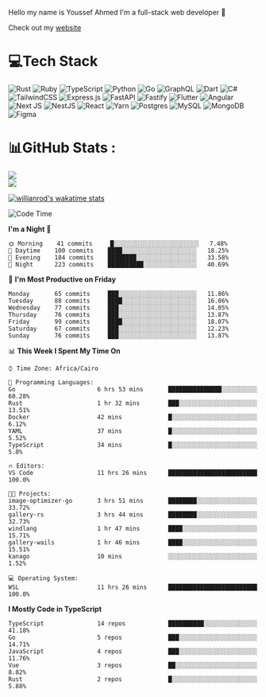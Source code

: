 Hello my name is Youssef Ahmed I'm a full-stack web developer 👋

Check out my [website](https://youssefahmed.vercel.app)
 
# 💻Tech Stack

![Rust](https://img.shields.io/badge/rust-%23000000.svg?style=for-the-badge&logo=rust&logoColor=white) ![Ruby](https://img.shields.io/badge/ruby-%23CC342D.svg?style=for-the-badge&logo=ruby&logoColor=white) ![TypeScript](https://img.shields.io/badge/typescript-%23007ACC.svg?style=for-the-badge&logo=typescript&logoColor=white) ![Python](https://img.shields.io/badge/python-3670A0?style=for-the-badge&logo=python&logoColor=ffdd54) ![Go](https://img.shields.io/badge/go-%2300ADD8.svg?style=for-the-badge&logo=go&logoColor=white) ![GraphQL](https://img.shields.io/badge/-GraphQL-E10098?style=for-the-badge&logo=graphql&logoColor=white) ![Dart](https://img.shields.io/badge/dart-%230175C2.svg?style=for-the-badge&logo=dart&logoColor=white) ![C#](https://img.shields.io/badge/c%23-%23239120.svg?style=for-the-badge&logo=c-sharp&logoColor=white) ![TailwindCSS](https://img.shields.io/badge/tailwindcss-%2338B2AC.svg?style=for-the-badge&logo=tailwind-css&logoColor=white) ![Express.js](https://img.shields.io/badge/express.js-%23404d59.svg?style=for-the-badge&logo=express&logoColor=%2361DAFB) ![FastAPI](https://img.shields.io/badge/FastAPI-005571?style=for-the-badge&logo=fastapi) ![Fastify](https://img.shields.io/badge/fastify-%23000000.svg?style=for-the-badge&logo=fastify&logoColor=white) ![Flutter](https://img.shields.io/badge/Flutter-%2302569B.svg?style=for-the-badge&logo=Flutter&logoColor=white) ![Angular](https://img.shields.io/badge/angular-%23DD0031.svg?style=for-the-badge&logo=angular&logoColor=white) ![Next JS](https://img.shields.io/badge/Next-black?style=for-the-badge&logo=next.js&logoColor=white) ![NestJS](https://img.shields.io/badge/nestjs-%23E0234E.svg?style=for-the-badge&logo=nestjs&logoColor=white) ![React](https://img.shields.io/badge/react-%2320232a.svg?style=for-the-badge&logo=react&logoColor=%2361DAFB) ![Yarn](https://img.shields.io/badge/yarn-%232C8EBB.svg?style=for-the-badge&logo=yarn&logoColor=white) ![Postgres](https://img.shields.io/badge/postgres-%23316192.svg?style=for-the-badge&logo=postgresql&logoColor=white) ![MySQL](https://img.shields.io/badge/mysql-%2300f.svg?style=for-the-badge&logo=mysql&logoColor=white) ![MongoDB](https://img.shields.io/badge/MongoDB-%234ea94b.svg?style=for-the-badge&logo=mongodb&logoColor=white)     ![Figma](https://img.shields.io/badge/figma-%23F24E1E.svg?style=for-the-badge&logo=figma&logoColor=white)

# 📊GitHub Stats :

![](https://github-readme-stats.vercel.app/api?username=joetifa2003&theme=tokyonight&hide_border=false&include_all_commits=false&count_private=false)<br/>
![](https://github-readme-streak-stats.herokuapp.com/?user=joetifa2003&theme=tokyonight&hide_border=false)<br/>

[![willianrod's wakatime stats](https://github-readme-stats.vercel.app/api/wakatime?username=joetifa2003&layout=compact)](https://github.com/anuraghazra/github-readme-stats)
<!--START_SECTION:waka-->
![Code Time](http://img.shields.io/badge/Code%20Time-635%20hrs%2034%20mins-blue)

**I'm a Night 🦉** 

```text
🌞 Morning    41 commits     █░░░░░░░░░░░░░░░░░░░░░░░░   7.48% 
🌆 Daytime    100 commits    ████░░░░░░░░░░░░░░░░░░░░░   18.25% 
🌃 Evening    184 commits    ████████░░░░░░░░░░░░░░░░░   33.58% 
🌙 Night      223 commits    ██████████░░░░░░░░░░░░░░░   40.69%

```
📅 **I'm Most Productive on Friday** 

```text
Monday       65 commits     ███░░░░░░░░░░░░░░░░░░░░░░   11.86% 
Tuesday      88 commits     ████░░░░░░░░░░░░░░░░░░░░░   16.06% 
Wednesday    77 commits     ███░░░░░░░░░░░░░░░░░░░░░░   14.05% 
Thursday     76 commits     ███░░░░░░░░░░░░░░░░░░░░░░   13.87% 
Friday       99 commits     ████░░░░░░░░░░░░░░░░░░░░░   18.07% 
Saturday     67 commits     ███░░░░░░░░░░░░░░░░░░░░░░   12.23% 
Sunday       76 commits     ███░░░░░░░░░░░░░░░░░░░░░░   13.87%

```


📊 **This Week I Spent My Time On** 

```text
⌚︎ Time Zone: Africa/Cairo

💬 Programming Languages: 
Go                       6 hrs 53 mins       ███████████████░░░░░░░░░░   60.28% 
Rust                     1 hr 32 mins        ███░░░░░░░░░░░░░░░░░░░░░░   13.51% 
Docker                   42 mins             █░░░░░░░░░░░░░░░░░░░░░░░░   6.12% 
YAML                     37 mins             █░░░░░░░░░░░░░░░░░░░░░░░░   5.52% 
TypeScript               34 mins             █░░░░░░░░░░░░░░░░░░░░░░░░   5.0%

🔥 Editors: 
VS Code                  11 hrs 26 mins      █████████████████████████   100.0%

🐱‍💻 Projects: 
image-optimizer-go       3 hrs 51 mins       ████████░░░░░░░░░░░░░░░░░   33.72% 
gallery-rs               3 hrs 44 mins       ████████░░░░░░░░░░░░░░░░░   32.73% 
windlang                 1 hr 47 mins        ████░░░░░░░░░░░░░░░░░░░░░   15.71% 
gallery-wails            1 hr 46 mins        ████░░░░░░░░░░░░░░░░░░░░░   15.51% 
kanago                   10 mins             ░░░░░░░░░░░░░░░░░░░░░░░░░   1.52%

💻 Operating System: 
WSL                      11 hrs 26 mins      █████████████████████████   100.0%

```

**I Mostly Code in TypeScript** 

```text
TypeScript               14 repos            ██████████░░░░░░░░░░░░░░░   41.18% 
Go                       5 repos             ███░░░░░░░░░░░░░░░░░░░░░░   14.71% 
JavaScript               4 repos             ███░░░░░░░░░░░░░░░░░░░░░░   11.76% 
Vue                      3 repos             ██░░░░░░░░░░░░░░░░░░░░░░░   8.82% 
Rust                     2 repos             █░░░░░░░░░░░░░░░░░░░░░░░░   5.88%

```



<!--END_SECTION:waka-->
